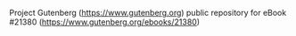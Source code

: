 Project Gutenberg (https://www.gutenberg.org) public repository for eBook #21380 (https://www.gutenberg.org/ebooks/21380)
